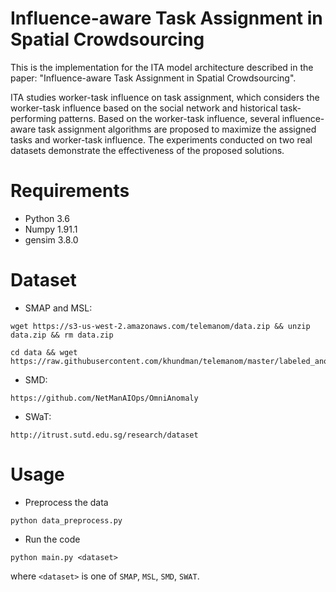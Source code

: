# Influence-aware Task Assignment in Spatial Crowdsourcing
This is the implementation for the ITA model architecture described in the paper: "Influence-aware Task Assignment in Spatial Crowdsourcing".

ITA studies worker-task influence on task assignment, which considers the worker-task influence based on the social network and historical task-performing patterns. Based on the worker-task influence, several influence-aware task assignment  algorithms are proposed to maximize the assigned tasks and worker-task influence. The experiments conducted on two real datasets demonstrate the effectiveness of the proposed solutions.

# Requirements

* Python 3.6
* Numpy 1.91.1
* gensim 3.8.0

# Dataset

* SMAP and MSL:

```
wget https://s3-us-west-2.amazonaws.com/telemanom/data.zip && unzip data.zip && rm data.zip

cd data && wget https://raw.githubusercontent.com/khundman/telemanom/master/labeled_anomalies.csv
```

* SMD:

```
https://github.com/NetManAIOps/OmniAnomaly
```

* SWaT:

```
http://itrust.sutd.edu.sg/research/dataset
```

# Usage 

* Preprocess the data

```
python data_preprocess.py
```

* Run the code

```
python main.py <dataset>
```

where `<dataset>` is one of `SMAP`, `MSL`, `SMD`, `SWAT`.
